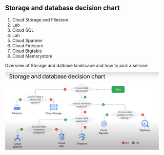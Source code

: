 ## Storage and database decision chart

1. Cloud Storage and Filestore
2. Lab
3. Cloud SQL
4. Lab
5. Cloud Spanner
6. Cloud Firestore
7. Cloud Bigtable
8. Cloud Memorystore 
 
Overview of Storage and datbase landscape and how to pick a service

<img src="https://github.com/paulowe/gcp/blob/main/captures/Capture%208.PNG" />
